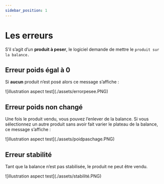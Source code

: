 ```yaml
---
sidebar_position: 1
---
```


# Les erreurs

S’il s’agit d’un **produit à peser**, le logiciel demande de mettre le ```produit sur la balance.```

## Erreur poids égal à 0
Si **aucun** produit n’est posé alors ce message s’affiche : 

<div className="contenaireImg">
    ![illustration aspect test](./assets/errorpesee.PNG)
</div>

## Erreur poids non changé

Une fois le produit vendu, vous pouvez l’enlever de la balance.
Si vous sélectionnez un autre produit sans avoir fait varier le plateau de la balance, ce message s’affiche :

<div className="contenaireImg">
    ![illustration aspect test](./assets/poidpaschage.PNG)
</div>

## Erreur stabilité

Tant que la balance n’est pas stabilisée, le produit ne peut être vendu.

<div className="contenaireImg">
    ![illustration aspect test](./assets/stabilité.PNG)
</div>
